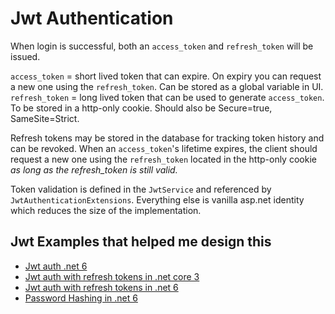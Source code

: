 ﻿# Jwt Authentication

When login is successful, both an `access_token` and `refresh_token` will be issued.

`access_token` = short lived token that can expire. On expiry you can request a new one using the `refresh_token`. Can be stored as a global variable in UI.
`refresh_token` = long lived token that can be used to generate `access_token`. To be stored in a http-only cookie. Should also be Secure=true, SameSite=Strict.

Refresh tokens may be stored in the database for tracking token history and can be revoked. When an `access_token`'s lifetime expires, the client should 
request a new one using the `refresh_token` located in the http-only cookie *as long as the refresh_token is still valid.*

Token validation is defined in the `JwtService` and referenced by `JwtAuthenticationExtensions`. Everything else is vanilla asp.net identity which reduces
the size of the implementation.

## Jwt Examples that helped me design this

* [Jwt auth .net 6](https://www.c-sharpcorner.com/article/jwt-token-authentication-and-authorizations-in-net-core-6-0-web-api/)
* [Jwt auth with refresh tokens in .net core 3](https://jasonwatmore.com/post/2020/05/25/aspnet-core-3-api-jwt-authentication-with-refresh-tokens)
* [Jwt auth with refresh tokens in .net 6](https://jasonwatmore.com/post/2022/01/24/net-6-jwt-authentication-with-refresh-tokens-tutorial-with-example-api)
* [Password Hashing in .net 6](https://github.com/dotnet/AspNetCore/blob/main/src/Identity/Extensions.Core/src/PasswordHasher.cs)
